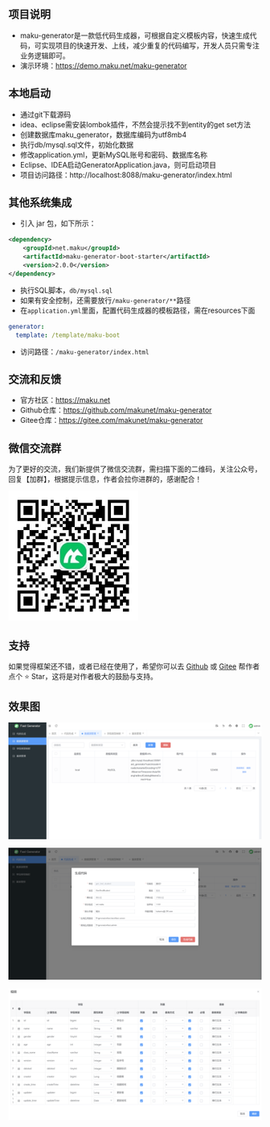 ## 项目说明
- maku-generator是一款低代码生成器，可根据自定义模板内容，快速生成代码，可实现项目的快速开发、上线，减少重复的代码编写，开发人员只需专注业务逻辑即可。
- 演示环境：https://demo.maku.net/maku-generator


## 本地启动
- 通过git下载源码
- idea、eclipse需安装lombok插件，不然会提示找不到entity的get set方法
- 创建数据库maku_generator，数据库编码为utf8mb4
- 执行db/mysql.sql文件，初始化数据
- 修改application.yml，更新MySQL账号和密码、数据库名称
- Eclipse、IDEA启动GeneratorApplication.java，则可启动项目
- 项目访问路径：http://localhost:8088/maku-generator/index.html

## 其他系统集成
- 引入 jar 包，如下所示：
```xml
<dependency>
    <groupId>net.maku</groupId>
    <artifactId>maku-generator-boot-starter</artifactId>
    <version>2.0.0</version>
</dependency>
```
- 执行SQL脚本，`db/mysql.sql`
- 如果有安全控制，还需要放行`/maku-generator/**`路径
- 在`application.yml`里面，配置代码生成器的模板路径，需在resources下面
```yml
generator:
  template: /template/maku-boot
```
- 访问路径：`/maku-generator/index.html`


## 交流和反馈
- 官方社区：https://maku.net
- Github仓库：https://github.com/makunet/maku-generator
- Gitee仓库：https://gitee.com/makunet/maku-generator


## 微信交流群
为了更好的交流，我们新提供了微信交流群，需扫描下面的二维码，关注公众号，回复【加群】，根据提示信息，作者会拉你进群的，感谢配合！

![输入图片说明](maku-generator-ui/public/images/qrcode.png)

## 支持
如果觉得框架还不错，或者已经在使用了，希望你可以去 [Github](https://github.com/makunet/maku-generator) 或 [Gitee](https://gitee.com/makunet/maku-generator) 帮作者点个 ⭐ Star，这将是对作者极大的鼓励与支持。


## 效果图
![输入图片说明](maku-generator-ui/public/images/1.png)

![输入图片说明](maku-generator-ui/public/images/2.png)

![输入图片说明](maku-generator-ui/public/images/3.png)